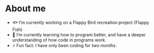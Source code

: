 # About me





- 🐟 I’m currently working on a Flappy Bird recreation project (Flappy Fish)
- 🤠 I’m currently learning how to program better, and have a deeper understanding of how code in programs work.
- ⚡ Fun fact: I have only been coding for *two months*.

